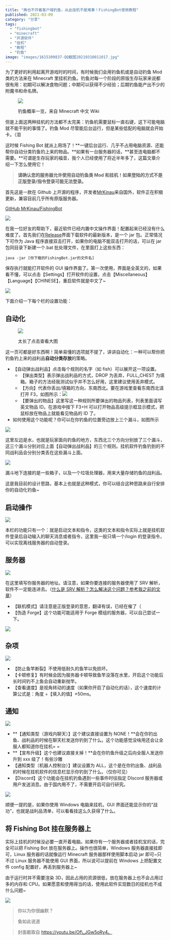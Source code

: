 ```yaml
---
title: "再也不开着客户端钓鱼，从此挂机不是难事！FishingBot使用教程"
published: 2021-03-09
category: "分享"
tags:
  - "fishingbot"
  - "minecraft"
  - "开源软件"
  - "挂机"
  - "教程"
  - "钓鱼"
image: "images/1615309837-QQ截图20210310011017.jpg"
---
```


为了更好的利用起离开游戏时的时间，有时候我们会用钓鱼机或是自动钓鱼 Mod 类的方法来在 Minecraft 里挂机钓鱼。钓鱼对每一个阶段的原版生存玩家来说都很有用：初期可以解决食物问题；中期可以获得不少经验；后期钓鱼能产出不少的附魔书和命名牌。

<figure>

![](images/fishing1.jpg)

<figcaption>

钓鱼概率一览，来自 Minecraft 中文 Wiki

</figcaption>

</figure>

但是上面这两种挂机的方法都不太完美：钓鱼机需要鼠标一直右键，这下可能电脑就不能干别的事情了。钓鱼 Mod 尽管能后台运行，但是某些低配的电脑就会开始卡。（泪

这时候 Fishing Bot 就派上用场了！**一键后台运行、几乎不占用电脑资源、还能帮你自动分类钓鱼钓上来的物品。**如果有一台服务器的话，**甚至连电脑都不需要。**可谓是生存玩家的福音，我个人已经使用了将近半年多了，这篇文章介绍一下怎么使用它！

> **请确认您的服务器允许使用自动钓鱼类 Mod 和挂机！如果登陆的方式不是正版登录/指令登录可能无法登录。**

首先这是一款在 Github 上开源的程序，开发者[MrKinau](https://github.com/MrKinau)来自国外，软件正在积极更新，兼容目前几乎所有原版服务器。

[GitHub MrKinau/FishingBot](https://github.com/MrKinau/FishingBot)

![](images/QQ截图20210309233748.jpg)

在我一位好友的帮助下，最近软件已经内置中文操作界面！配置起来已经没有什么难度了。首先我们在[Release](https://github.com/MrKinau/FishingBot/releases)界面下载软件的最新版本，是一个 jar 包。正常情况下可作为 Java 程序直接双击打开，如果你的电脑不能双击打开的话，可以在 jar 包同目录下新建一个.bat 批处理文件，在里面打上这些东西：

```
java -jar [你下载的FishingBot.jar的文件名]
```

保存执行就能打开软件的 GUI 操作界面了。第一次使用，界面是全英文的，如果看不懂，可以点击【Settings】打开软件的设置，点击【Miscellaneous】【Language】【CHINESE】，重启软件就是中文了~

![](images/1615304701287.png)

下面介绍一下每个栏的设置功能：

## 自动化

<figure>

![](images/QQ截图20210310000752.jpg)

<figcaption>

太长了点击查看大图

</figcaption>

</figure>

这一页可都是好东西啊！简单易懂的选项就不提了，讲讲自动化：一种可以帮你把钓鱼钓上来的战利品**自动分类存放**的策略。

- 【自动弹出战利品】点击每个规则的名字（如 fish）可以展开这一项设置。
  - 【弹出类型】表示弹出战利品的方式，DROP 为丢弃，FULL_CHEST 为填箱。箱子的方法经我测试似乎并不怎么好用，这里建议使用丢弃模式。
  - 【方向】代表你丢出/填箱的方向，东南西北。要在游戏里查看东南西北请打开 F3，如图所示：![](images/1615306985-QQ截图20210310001816.jpg)
  - 【要弹出的物品】这里写这一种规则所要弹出的物品列表，列表里面请写英文物品 ID。在游戏中按下 F3+H 可以打开物品高级提示框显示模式，把鼠标放在物品上就能看见物品的 ID 了。
- 如何使用这个功能呢？你可以在你钓鱼的位置旁边放上三个漏斗，如图所示

![](images/QQ截图20210310001719.jpg)

这里左边是水，也就是玩家面向钓鱼的地方，东西北三个方向分别放了三个漏斗，这三个漏斗分别对应上面【自动弹出战利品】的三个规则。挂机软件钓鱼钓到的不同战利品会分别分类丢在这些漏斗上面。

![](images/QQ截图20210310001852.jpg)

漏斗地下连接的是一些箱子，以及一个垃圾处理器，用来大量存储钓鱼的战利品。

这是我目前的设计思路，基本上也就是这种模式，你可以结合这种思路来自行安排你的自动化钓鱼~

## 启动操作

![](images/1615305063063.png)

本栏的功能只有一个：就是启动文本和指令，这类的文本和指令实际上就是挂机软件登录后自动输入的聊天消息或者指令，这里我一般只填一个/login 的登录指令，可以实现离线服务器的自动登录。

## 服务器

![](images/QQ截图20210309235331.jpg)

在这里填写你服务器的地址。请注意，如果你要连接的服务器使用了 SRV 解析，软件不一定能连进去。（[什么是 SRV 解析？怎么解决这个问题？参考我之前的文章](https://magma.ink/nosrv/)）

- 【联机模式】请注意是正版登录的意思，翻译有误，已经在催了（
- 【伪造 Forge】这个功能可能适用于 Forge 模组的服务器，可以自己尝试一下。

![](images/QQ截图20210309235653.jpg)

## 杂项

![](images/QQ截图20210310000145.jpg)

- 【防止鱼竿断裂】不使用低耐久的鱼竿以免损坏。
- 【卡顿修复】有时候会因为服务器卡顿导致鱼竿没落在水里，开启这个功能后长时间钓不上鱼会自动重新抛竿。
- 【查看速度】是视角转动的速度（如果你开启了自动化的话），这个速度的计算公式是：角度 ÷【填入的值】×50ms。

## 通知

![](images/QQ截图20210310003237.jpg)

- **【通知类型（游戏内聊天）】这个建议直接设置为 NONE！**会在你钓出鱼、战利品的时候在聊天栏发送你钓到了什么。这个功能感觉没啥用还会让全服人都知道你在挂机= =
- **【宣布升级】这个也建议直接关掉！**会在你钓鱼升级之后向全服人发送你升到 xxx 级了！有些沙雕
- 【通知类型（机器人控制台）】建议设置为 ALL，这个是在你钓出鱼、战利品的时候在挂机软件的信息栏显示你钓到了什么。（仅你可见）
- 【Discord】这个功能会在挂机钓鱼遇到一些事件时往指定 DIscord 服务器或用户发送消息。由于国内用不了，不需要开启可自行研究。

![](images/QQ截图20210310004031.jpg)

顺便一提的是，如果你使用 Windows 电脑来挂机，GUI 界面还能显示你的“战功”，也就是战利品清单，可以看看挂这么久获得了什么。

## 将 Fishing Bot 挂在服务器上

实际上挂机的时候没必要一直开着电脑。如果你有一个服务器或者挂机宝的话，完全可以把 Fishing Bot 放在服务器上。操作也很简单，Windows 服务器直接挂即可，Linux 服务器的话就像运行 Minecraft 服务器那样使用脚本启动 jar 即可~只不过 Linux 服务器不能使用 GUI 界面，所以说可以提前在 Windows 上把配置文件 config 配置好，再丢到服务器上~

由于运行时并不需要渲染 3D，因此占用的资源很低，放在服务器上也不会占用过多的内存和 CPU。如果愿意和使用得当的话，使用此软件实现数日的挂机也不成什么问题~

![](images/6kb2iere3j8nnqic7l32kjdmz72a0ve.png)

> 你以为你很幽默？
>
> 鱼如此说道

> 封面截取自 https://youtu.be/Of\_JGw5oRy4。
